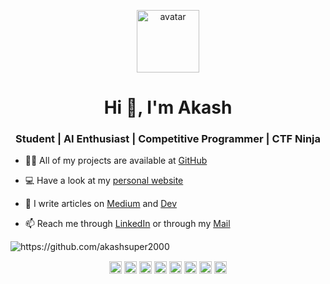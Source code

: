 <p align="center">
<img src="https://github.com/akashsuper2000/Portfolio/blob/master/src/components/icons/logo.svg" height="100" width="100" alt="avatar" />
</p>

<h1 align="center">Hi 👋, I'm Akash</h1>
<h3 align="center">Student | AI Enthusiast | Competitive Programmer | CTF Ninja</h3>

- 👨‍💻 All of my projects are available at [GitHub](https://github.com/akashsuper2000)

- 💻 Have a look at my [personal website](https://akashsuper2000.github.io)

- 📝 I write articles on [Medium](https://medium.com/@akashsuper2000) and [Dev](https://dev.to/akashsuper2000)

- 📫 Reach me through [LinkedIn](https://www.linkedin.com/in/akash-g/) or through my [Mail](mailto:akashsuper2000@gmail.com)

<img src="https://github-readme-stats.vercel.app/api?username=akashsuper2000&show_icons=true" alt="https://github.com/akashsuper2000" /> </p>

<p align="center">
<a href="https://linkedin.com/in/akash-g/" target="blank"><img align="center" src="https://github.com/akashsuper2000/Portfolio/blob/master/src/components/icons/linkedin.svg" alt="https://www.linkedin.com/in/akash-g/" height="20" width="20" border-radius="100" borderRadius="100" /></a>
<a href="https://hackerrank.com/akashsuper2000" target="blank"><img align="center" src="https://github.com/akashsuper2000/Portfolio/blob/master/src/components/icons/hackerrank.svg" alt="https://hackerrank.com/akashsuper2000" height="20" width="20" /></a>
<a href="https://codechef.com/akash2000coder" target="blank"><img align="center" src="https://github.com/akashsuper2000/Portfolio/blob/master/src/components/icons/code.svg" alt="https://codechef.com/akash2000coder" height="20" width="20" /></a>
<a href="https://kaggle.com/akashsuper2000" target="blank"><img align="center" src="https://github.com/akashsuper2000/Portfolio/blob/master/src/components/icons/kaggle.svg" alt="https://www.kaggle.com/akashsuper2000" height="20" width="20" /></a>
<a href="https://codeforces.com/akash2000" target="blank"><img align="center" src="https://github.com/akashsuper2000/Portfolio/blob/master/src/components/icons/code.svg" alt="https://codeforces.com/akash2000" height="20" width="20" /></a>
<a href="https://twitter.com/akashsuper2000" target="blank"><img align="center" src="https://github.com/akashsuper2000/Portfolio/blob/master/src/components/icons/twitter.svg" alt="https://twitter.com/akashsuper2000" height="20" width="20" /></a>
<a href="https://medium.com/@akashsuper2000" target="blank"><img align="center" src="https://github.com/akashsuper2000/Portfolio/blob/master/src/components/icons/medium.svg" alt="https://medium.com/@akashsuper2000" height="20" width="20" /></a>
<a href="https://dev.to/akashsuper2000" target="blank"><img align="center" src="https://github.com/akashsuper2000/Portfolio/blob/master/src/components/icons/dev.svg" alt="https://dev.to/akashsuper2000" height="20" width="20" /></a>
</p>
